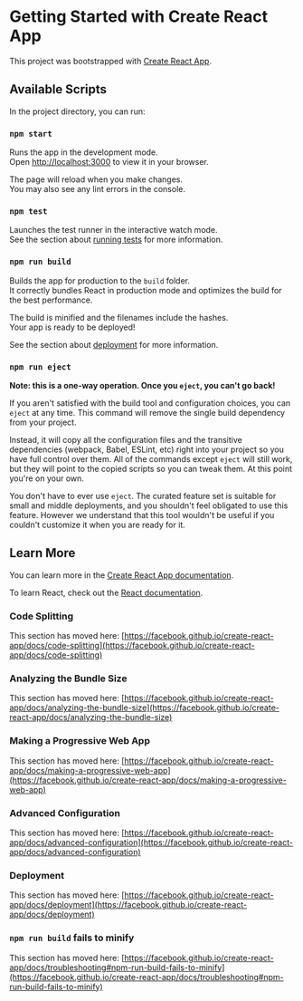 <!-- @format -->

# Getting Started with Create React App

This project was bootstrapped with [Create React App](https://github.com/facebook/create-react-app).

## Available Scripts

In the project directory, you can run:

### `npm start`

Runs the app in the development mode.\
Open [http://localhost:3000](http://localhost:3000) to view it in your browser.

The page will reload when you make changes.\
You may also see any lint errors in the console.

### `npm test`

Launches the test runner in the interactive watch mode.\
See the section about [running tests](https://facebook.github.io/create-react-app/docs/running-tests) for more information.

### `npm run build`

Builds the app for production to the `build` folder.\
It correctly bundles React in production mode and optimizes the build for the best performance.

The build is minified and the filenames include the hashes.\
Your app is ready to be deployed!

See the section about [deployment](https://facebook.github.io/create-react-app/docs/deployment) for more information.

### `npm run eject`

**Note: this is a one-way operation. Once you `eject`, you can't go back!**

If you aren't satisfied with the build tool and configuration choices, you can `eject` at any time. This command will remove the single build dependency from your project.

Instead, it will copy all the configuration files and the transitive dependencies (webpack, Babel, ESLint, etc) right into your project so you have full control over them. All of the commands except `eject` will still work, but they will point to the copied scripts so you can tweak them. At this point you're on your own.

You don't have to ever use `eject`. The curated feature set is suitable for small and middle deployments, and you shouldn't feel obligated to use this feature. However we understand that this tool wouldn't be useful if you couldn't customize it when you are ready for it.

## Learn More

You can learn more in the [Create React App documentation](https://facebook.github.io/create-react-app/docs/getting-started).

To learn React, check out the [React documentation](https://reactjs.org/).

### Code Splitting

This section has moved here: [https://facebook.github.io/create-react-app/docs/code-splitting](https://facebook.github.io/create-react-app/docs/code-splitting)

### Analyzing the Bundle Size

This section has moved here: [https://facebook.github.io/create-react-app/docs/analyzing-the-bundle-size](https://facebook.github.io/create-react-app/docs/analyzing-the-bundle-size)

### Making a Progressive Web App

This section has moved here: [https://facebook.github.io/create-react-app/docs/making-a-progressive-web-app](https://facebook.github.io/create-react-app/docs/making-a-progressive-web-app)

### Advanced Configuration

This section has moved here: [https://facebook.github.io/create-react-app/docs/advanced-configuration](https://facebook.github.io/create-react-app/docs/advanced-configuration)

### Deployment

This section has moved here: [https://facebook.github.io/create-react-app/docs/deployment](https://facebook.github.io/create-react-app/docs/deployment)

### `npm run build` fails to minify

This section has moved here: [https://facebook.github.io/create-react-app/docs/troubleshooting#npm-run-build-fails-to-minify](https://facebook.github.io/create-react-app/docs/troubleshooting#npm-run-build-fails-to-minify)

<!--
 <div className="footer-section bg-white p-5">
        <div className="container-fluid">
          <div className="grid">
            <div className="row py-5">
              <div className="col-md-4">
                <div className="container">
                  <div className="row">
                    <div className="col">
                      <img src={Logo} className="img-fluid Logo-img  mt-3" />
                      <p className="text-font mt-3">
                        © 2021 The Money Africa. All rights reserved.
                      </p>
                      <img src={Icons} className="img-fluid Logo-img  mt-3" />
                    </div>
                  </div>
                </div>
              </div>
              <div className="col-md-3">
                <div className="container">
                  <div className="row">
                    <div className="col">
                      <h4 className="h4 text-font fw-bold  mt-3">Service</h4>
                      <p className="text-font  mt-3">MA Premium</p>
                      <p className="text-font  mt-3">My Learning Platform</p>
                      <p className="text-font  mt-3">My Kids</p>
                      <p className="text-font  mt-3">MA Communities</p>
                      <p className="text-font  mt-3">Digital Advisors</p>
                    </div>
                  </div>
                </div>
              </div>
              <div className="col-md-2">
                <div className="container">
                  <div className="row">
                    <div className="col">
                      <h4 className="h4 fw-bold  mt-3">Company</h4>
                      <p className="text-font  mt-3">About Us</p>
                      <p className="text-font  mt-3">Careers</p>
                      <p className="text-font  mt-3">Contact Us</p>
                    </div>
                  </div>
                </div>
              </div>
              <div className="col-md-1">
                <div className="container">
                  <div className="row">
                    <div className="col">
                      <h4 className="h4 fw-bold  mt-3">Tools</h4>
                      <p className="text-font mt-3">Calculator</p>
                    </div>
                  </div>
                </div>
              </div>
              <div className="col-md-2">
                <div className="container">
                  <div className="row">
                    <div className="col">
                      <h4 className="h6  mt-3">Sign Up For News Letter</h4>
                      <small className="font-size mt-3 ">
                        Sign-up for our newsletter.Your email is never shared.
                      </small>
                    </div>
                  </div>
                </div>
              </div>
            </div>
          </div>
        </div>
      </div>
 -->

<!-- Navbar
<div className="container">
        <nav class="navbar navbar-expand-lg navbar-dark bg-white  d-flex justify-content-between ">
          <div class="navbar-nav  col-4 align-items-start ">
            <div class="text-dark bg_color_primary_light  rounded-circle p-2">
              <img src={Logo} className="img-fluid Logo-img" />
            </div>
          </div>

          <div class="col-6  d-flex justify-content-center mx-3 my-3">
            <a class="navbar-brand text-dark brand_name   " href="">
              Service
            </a>
            <a class="navbar-brand text-dark brand_name   " href="">
              Tools
            </a>
            <a class="navbar-brand text-dark brand_name   " href="">
              Company
            </a>
            <a class="navbar-brand text-dark brand_name   " href="">
              Explore
            </a>
            <a class="navbar-brand text-dark brand_name   " href="">
              Login
            </a>
            <a class="nav-item nav-link text-dark" href="">
              <button className="btn btn-danger text-white">Get started</button>
            </a>
          </div>

          <div class="collapse navbar-collapse  col-3 " id="navbarNavDropdown">
            <div class="navbar-nav ml-auto ">
              <a class="nav-item nav-link  text-dark" href="">
                <button className="btn btn-success">
                  Financial health checks
                </button>
              </a>
            </div>
          </div>
        </nav>
      </div>
 -->

 <!-- Showcase
 <div className="showcase p-5 text-left">
        <div className="container ">
          <div className="grid">
            <div className="row mt-5  d-flex align-items-center">
              <div className="col-md-6">
                <div className="fw-bold display-3 text-capitalize">
                  Improve your financial health.
                </div>
                <p className="text-font">
                  MoneyAfrica is a subscription-based Ed-tech platform providing
                  access to free and paid financial knowledge for learners.
                </p>
                <div>
                  <button className="btn btn-success text-white text-font">
                    Our Services
                  </button>
                  <button className="btn btn-white text-success fw-bold text-font">
                    Start Investing
                  </button>
                </div>
              </div>
              <div className="col-md-6">
                <img
                  src={ShowcaseImage}
                  alt="ShowcaseImage"
                  className="img-fluid"
                />
              </div>
            </div>
          </div>
        </div>
      </div>
  -->

  <!-- Section with video
  
   <div className="sectionVideo p-5 text-left bg-color">
        <div className="container">
          <div className="grid">
            <div className="row">
              <div className="col-md-6 py-5">
                <div className="fw-bold display-3">Welcome to MoneyAfrica</div>
                <p className="text-font mt-4">
                  Here’s an introductory message from Tosin Olaseinde, CEO
                  MoneyAfrica on why you should hop on this ride with us.
                </p>
                <div>
                  <button className=" btn-watch text-white p-2 m-2">
                    Watch Video
                  </button>
                  <button className="btn btn-light p2 m-2">Read article</button>
                </div>
              </div>
              <div className="col-md-6">
                <img src={SectionVid} alt="SectionVid" className="img-fluid " />
              </div>
            </div>
          </div>
        </div>
      </div>
   -->

   <!-- Container Images
   <div className="container">
          <div className="row">
            <div className="col-md-6">
              <div className="card">
                <div className="card-body bg-white">
                  <div className="row">
                    <div className="col">
                      <h3 className="text-font h3 fw-bold">Premium</h3>
                      <p className="text-font">
                        Talk to financial advisers, access powerful
                        <br /> resources to support your financial goals.
                      </p>
                    </div>
                  </div>
                  <div className="col text-center">
                    <img src={DescLogo} alt="DescLogo" className="img-size" />
                  </div>
                  <button className="btn btn-white btn-text">
                    Start learning
                  </button>
                </div>
              </div>
            </div>
            <div className="col-md-6">
              <div className="card">
                <div className="card-body bg-white">
                  <div className="row">
                    <div className="col">
                      <h3 className="text-font h3 fw-bold">Learn</h3>
                      <p className="text-font">
                        Talk to financial advisers, access powerful
                        <br /> resources to support your financial goals.
                      </p>
                    </div>
                  </div>
                  <div className="col text-center">
                    <img
                      src={DescLogoTwo}
                      alt="DescLogoTwo"
                      className="img-size"
                    />
                  </div>
                  <button className="btn btn-white btn-text">
                    Start learning
                  </button>
                </div>
              </div>
            </div>
          </div>
        </div>

         <div className="card-2 p-4">
          <div className="container">
            <div className="row">
              <div className="col-md-6">
                <div className="card">
                  <div className="card-header bg-white">
                    <div className="card-body">
                      <div className="col">
                        <h3 className="text-font h3 fw-bold">Communities</h3>
                        <p className="text-font">
                          Talk to financial advisers, access powerful
                          <br /> resources to support your financial goals.
                        </p>
                      </div>
                      <div className="col text-center">
                        <img
                          src={StudentImageOne}
                          alt="StudentImage"
                          className="StudentImage img-size"
                        />
                      </div>
                      <button className="btn btn-white btn-text">
                        Join our community
                      </button>
                    </div>
                  </div>
                </div>
              </div>
              <div className="col-md-6">
                <div className="card">
                  <div className="card-header bg-white">
                    <div className="card-body">
                      <div className="col">
                        <h3 className="text-font h3 fw-bold">Kids</h3>
                        <p className="text-font">
                          Financial Education Made Easy for Kids. We run
                          <br /> boot camps that help kids acquire financial
                          literacy <br /> skills in a fun way.
                        </p>
                      </div>
                      <div className="col text-center">
                        <img
                          src={StudentImageTwo}
                          alt="StudentImage"
                          className="StudentImage img-size"
                        />
                      </div>
                      <button className="btn btn-white btn-text">
                        Register your kids
                      </button>
                    </div>
                  </div>
                </div>
              </div>
              <div className="last-card p-5 bg-white mt-3 rounded justify-content-around ">
                <div className="d-flex py-3 align-items-center">
                  <div>
                    <h3 className="text-font h3 fw-bold">
                      Automated Digital Advisory
                    </h3>
                    <p className="text-font">
                      Improve your financial health and investment strategy
                      <br /> by answering a few questions we’ll ask you.
                    </p>
                    <button className="btn btn-white marginTop">
                      Learn more
                    </button>
                  </div>
                  <div>
                    <img src={WalletImage} className="img-fluid" />
                  </div>
                </div>
              </div>
            </div>
          </div>
        </div>
    -->

<!--
Community page

  <div className="container">
          <div className="grid">
            <div className="row py-5">
              <div className="col-md-6">
                <img src={CommunityImage} className="CommunityImage" />
              </div>
              <div className="col-md-6">
                <h3 className="h3 fw-bold">
                  Benefit of becoming a<br /> Community member
                </h3>
              </div>
            </div>
          </div>
        </div>
 -->

<!-- SignUp

/** @format */

import React from "react";
import SignUpImage from "../../images/Group 8157.png";
import UserImage from "../../images/FrameUserIcon.png";
import MailIcon from "../../images/mail.png";
import PhoneIcon from "../../images/PhoneIcon.png";
import ArrowDown from "../../images/arrowDown.png";
import CountryFlag from "../../images/Group 8160.png";
import LockImage from "../../images/Lock.png";
import EyLockImage from "../../images/Eye.png";
import GiftBag from "../../images/GiftBag.png";
const MoneyAfricaSignUpPage = () => {
  return (
    <React.Fragment>
      <div className="MoneyAfricaSignUpPage">
        <div className="container">
          <div className="grid">
            <div className="row">
              <div className="col-md-6">
                <p className="text-font fw-bold h4 text-center pt-5">
                  MoneyAfrica
                </p>
                <p className="text-font  text-center">
                  Money Africa is a subscription-based Education
                  <br /> Technology (EdTech) platform providing access to
                  <br /> free and paid financial education for learners.
                </p>
                <div className="SignUpImageMoneyAfrica">
                  <img src={SignUpImage} className="img-fluid " />
                </div>
              </div>
              <div className="col-md-6">
                <div className="MoneyAfricaSignUpForm bg-white m-4">
                  <p className="text-font text-center h1 fw-bold py-3">
                    Get started
                  </p>
                  <p className="text-font text-center py-2 ">
                    Start building your financial knowledge bank with our
                    <br /> over 45+ ready-made courses.
                  </p>
                  <div className="AllInputFields p-2">
                    <div className="container">
                      <div className="grid">
                        <div className="row">
                          <div className="col-md-6">
                            <div className="py-3">
                              <p className="text-font FormFontColor">
                                Last Name
                              </p>
                              <div className="AllSignUpInputContainers">
                                <input className="SignUpFormInput" />
                                <div className="UserImageIcon">
                                  <img src={UserImage} />
                                </div>
                              </div>
                            </div>
                            <div className="py-3">
                              <p className="text-font FormFontColor">
                                Email address
                              </p>
                              <div className="AllSignUpInputContainers">
                                <input className="SignUpFormInputForEmail" />
                                <div className="UserImageIcon">
                                  <img src={MailIcon} />
                                </div>
                              </div>
                            </div>
                            <div>
                              <p className="text-font FormFontColor">
                                Phone number
                              </p>

                              <div className="d-flex justify-content-between PhoneBorder">
                                <div className="m-1">
                                  <img src={PhoneIcon} />
                                </div>
                                <div className="m-1">
                                  <img src={CountryFlag} />
                                </div>
                                <div className="m-1">
                                  <img src={ArrowDown} />
                                </div>
                                <input
                                  placeholder="+234"
                                  className="PhoneInput"
                                />
                              </div>
                              <div className="mt-3">
                                <p className="text-font FormFontColor">
                                  Enter Password
                                </p>
                                <div className="PasswordTextInput">
                                  <input className="PassWordForInput" />
                                  <p className="text-font warningText text-danger">
                                    Password must contain at least 8 characters
                                    long words, upper & lowercase letters & a
                                    special character
                                  </p>
                                  <div className="InputLockImage">
                                    <img src={LockImage} />
                                  </div>
                                  <div className="InputEyeLockImage">
                                    <img src={EyLockImage} />
                                  </div>
                                </div>
                              </div>
                              <div className="mt-3">
                                <p className="text-font FormFontColor">
                                  Re-enter Password
                                </p>
                                <div className="PasswordTextInput">
                                  <input className="PassWordForInput" />

                                  <div className="InputLockImage">
                                    <img src={LockImage} />
                                  </div>
                                  <div className="InputEyeLockImage">
                                    <img src={EyLockImage} />
                                  </div>
                                </div>
                              </div>
                              <div className="mt-3">
                                <p className="text-font FormFontColor">
                                  Referral code
                                </p>
                                <div className="PasswordTextInput">
                                  <input className="PassWordForInput" />

                                  <div className="InputLockImage">
                                    <img src={GiftBag} />
                                  </div>
                                  <p className="text-font warningText pt-3">
                                    By signing up, you agree to our
                                    <span className="fw-bold">
                                      Terms of Use
                                    </span>
                                    and
                                    <span className="fw-bold">
                                      Privacy Policy.
                                    </span>
                                  </p>
                                </div>
                              </div>
                            </div>
                            <div className="d-flex justify-content-between">
                              <div>
                                <p className="text-font">
                                  Already have an account?
                                  <span className="fw-bold"> Sign In</span>
                                </p>
                              </div>
                              <div>2</div>
                            </div>
                          </div>
                          <div className="col-md-6"></div>
                        </div>
                      </div>
                    </div>
                  </div>
                </div>
              </div>
            </div>
          </div>
        </div>
      </div>
    </React.Fragment>
  );
};

export default MoneyAfricaSignUpPage;

 -->
